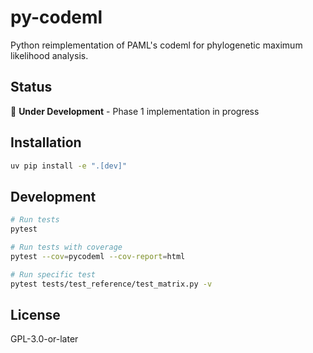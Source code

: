 # py-codeml

Python reimplementation of PAML's codeml for phylogenetic maximum likelihood analysis.

## Status

🚧 **Under Development** - Phase 1 implementation in progress

## Installation

```bash
uv pip install -e ".[dev]"
```

## Development

```bash
# Run tests
pytest

# Run tests with coverage
pytest --cov=pycodeml --cov-report=html

# Run specific test
pytest tests/test_reference/test_matrix.py -v
```

## License

GPL-3.0-or-later
